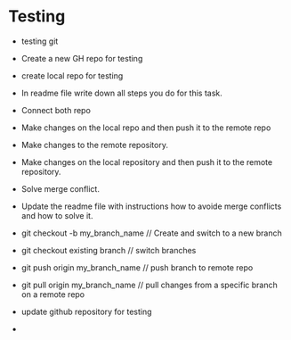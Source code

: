 # Testing

- testing git
- Create a new GH repo for testing
- create local repo for testing
- In readme file write down all steps you do for this task.
- Connect both repo
- Make changes on the local repo and then push it to the remote repo
- Make changes to the remote repository.
- Make changes on the local repository and then push it to the remote repository.
- Solve merge conflict.
- Update the readme file with instructions how to avoide merge conflicts and how to solve it.

- git checkout -b my_branch_name // Create and switch to a new branch
- git checkout existing branch // switch branches
- git push origin my_branch_name // push branch to remote repo
- git pull origin my_branch_name // pull changes from a specific branch on a remote repo
- update github repository for testing
- 
